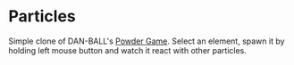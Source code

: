 # Particles
Simple clone of DAN-BALL's <a href='https://dan-ball.jp/en/javagame/dust/'>Powder Game</a>.
Select an element, spawn it by holding left mouse button and watch it react with other particles.
